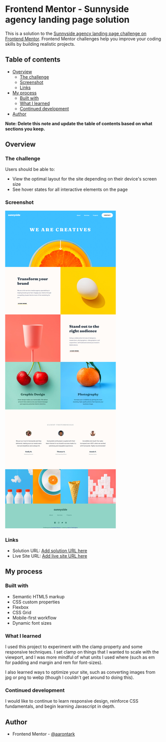 # Frontend Mentor - Sunnyside agency landing page solution

This is a solution to the [Sunnyside agency landing page challenge on Frontend Mentor](https://www.frontendmentor.io/challenges/sunnyside-agency-landing-page-7yVs3B6ef). Frontend Mentor challenges help you improve your coding skills by building realistic projects.

## Table of contents

- [Overview](#overview)
  - [The challenge](#the-challenge)
  - [Screenshot](#screenshot)
  - [Links](#links)
- [My process](#my-process)
  - [Built with](#built-with)
  - [What I learned](#what-i-learned)
  - [Continued development](#continued-development)
- [Author](#author)

**Note: Delete this note and update the table of contents based on what sections you keep.**

## Overview

### The challenge

Users should be able to:

- View the optimal layout for the site depending on their device's screen size
- See hover states for all interactive elements on the page

### Screenshot

![](./design/sunnyside-desktop-ss.png)

### Links

- Solution URL: [Add solution URL here](https://your-solution-url.com)
- Live Site URL: [Add live site URL here](https://your-live-site-url.com)

## My process

### Built with

- Semantic HTML5 markup
- CSS custom properties
- Flexbox
- CSS Grid
- Mobile-first workflow
- Dynamic font sizes

### What I learned

I used this project to experiment with the clamp property and some responsive techniques. I set clamp on things that I wanted to scale with the viewport, and I was more mindful of what units I used where (such as em for padding and margin and rem for font-sizes).

I also learned ways to optimize your site, such as converting images from jpg or png to webp (though I couldn't get around to doing this).

### Continued development

I would like to continue to learn responsive design, reinforce CSS fundamentals, and begin learning Javascript in depth.

## Author

- Frontend Mentor - [@aarontark](https://www.frontendmentor.io/profile/aarontark)

